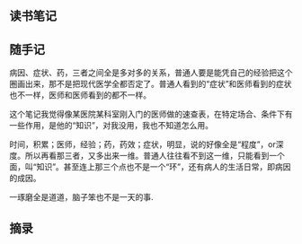 ## 读书笔记







## 随手记

病因、症状、药，三者之间全是多对多的关系，普通人要是能凭自己的经验把这个圈画出来，那不是把现代医学全都否定了。普通人看到的“症状”和医师看到的症状也不一样，医师和医师看到的都不一样。

这个笔记我觉得像某医院某科室刚入门的医师做的速查表，在特定场合、条件下有一些作用，是他的“知识”，对我没用，我也不知道怎么用。

时间，积累；医师，经验；药，药效；症状，明显，说的好像全是“程度”，or深度。所以再看那三者，又多出来一维。普通人往往看不到这一维，只能看到一个面，叫“知识”。甚至连上那三个点也不是一个“环”，还有病人的生活日常，即病因的成因。

一琢磨全是道道，脑子笨也不是一天的事.

## 摘录